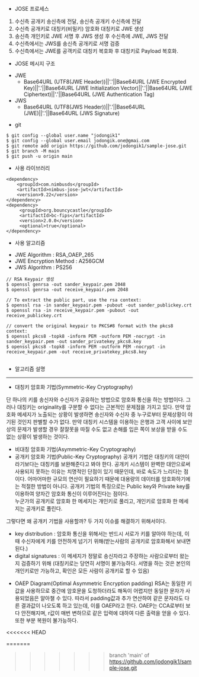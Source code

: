 * JOSE 프로세스
 
1. 수신측 공개키 송신측에 전달, 송신측 공개키 수신측에 전달
1. 수신측 공개키로 대칭키(비밀키) 암호화 대칭키로 JWE 생성
1. 송신측 개인키로 JWE 서명 후 JWS 생성 후 수신측에 JWE, JWS 전달
1. 수신측에서는 JWS를 송신측 공개키로 서명 검증  
1. 수신측에서는 JWE를 공객키로 대칭키 복호화 후 대칭키로 Payload 복호화. 

* JOSE 메시지 구조
- JWE 
  - Base64URL (UTF8(JWE Header))||'.'||Base64URL (JWE Encrypted Key)||'.'||Base64URL (JWE Initialization Vector)||'.'||Base64URL (JWE Ciphertext)||'.'||Base64URL (JWE Authentication Tag)
- JWS
  - Base64URL (UTF8(JWS Header))||'.'||Base64URL (JWE)||'.'||Base64URL (JWS Signature)
	 
* git

```
$ git config --global user.name "jodongik1"
$ git config --global user.email jodongik.one@gmai.com
$ git remote add origin https://github.com/jodongik1/sample-jose.git
$ git branch -M main
$ git push -u origin main
```

* 사용 라이브러리
```
<dependency>
    <groupId>com.nimbusds</groupId>
    <artifactId>nimbus-jose-jwt</artifactId>
    <version>9.22</version>
</dependency>
<dependency>
     <groupId>org.bouncycastle</groupId>
     <artifactId>bc-fips</artifactId>
     <version>2.0.0</version>
     <optional>true</optional>
</dependency>
```	 

* 사용 알고리즘
- JWE Algorithm : RSA_OAEP_265
- JWE Encryption Method : A256GCM
- JWS Algorithm : PS256


```
// RSA Keypair 생성
$ openssl genrsa -out sander_keypair.pem 2048
$ openssl genrsa -out receive_keypair.pem 2048

// To extract the public part, use the rsa context:
$ openssl rsa -in sander_keypair.pem -pubout -out sander_publickey.crt
$ openssl rsa -in receive_keypair.pem -pubout -out receive_publickey.crt

// convert the original keypair to PKCS#8 format with the pkcs8 context:
$ openssl pkcs8 -topk8 -inform PEM -outform PEM -nocrypt -in sander_keypair.pem -out sander_privatekey_pkcs8.key
$ openssl pkcs8 -topk8 -inform PEM -outform PEM -nocrypt -in receive_keypair.pem -out receive_privatekey_pkcs8.key
		
```

* 알고리즘 설명
---
* 대칭키 암호화 기법(Symmetric-Key Cryptography)

단 하나의 키를 송신자와 수신자가 공유하는 방법으로 암호화 통신을 하는 방법이다. 
그러나 대칭키는 originality를 구분할 수 없다는 근본적인 문제점을 가지고 있다. 
만약 암호화 메세지가 노출되는 상황이 발생하면 송신자와 수신자 중 누구로부터 문제상황이 야기된 것인지 판별할 수가 없다. 
만약 대칭키 시스템을 이용하는 은행과 고객 사이에 보안상의 문제가 발생할 경우 잘잘못을 따질 수도 없고 손해를 입은 쪽이 
보상을 받을 수도 없는 상황이 발생하는 것이다.

* 비대칭 암호화 기법(Asymmetric-Key Cryptography)
* 공개키 암호화 기법(Public-Key Cryptography)
공개키 기법은 대칭키의 대안이라기보다는 대칭키를 보완해준다고 봐야 한다. 
공개키 시스템이 완벽한 대안으로써 사용되지 못하는 이유는 치명적인 단점이 있기 때문인데, 바로 속도가 느리다는 점이다. 
어마어마한 규모의 연산이 필요하기 때문에 대용량의 데이터를 암호화하기에는 적절한 방법이 아니다.
공개키 기법의 특징으로는 Public key와 Private key를 이용하여 양자간 암호화 통신이 이루어진다는 점이다.  
누군가의 공개키로 암호화 한 메세지는 개인키로 풀리고, 개인키로 암호화 한 메세지는 공개키로 풀린다.


그렇다면 왜 공개키 기법을 사용할까? 두 가지 이슈를 해결하기 위해서이다.
- key distribution : 암호화 통신을 위해서는 반드시 서로가 키를 알아야 하는데, 이 때 수신자에게 키를 안전하게 넘기기 위해(받는사람의 공개키로 암호화해서 보내면 된다.)
- digital signatures : 이 메세지가 정말로 송신자라고 주장하는 사람으로부터 왔는지 검증하기 위해
(대칭키로는 당연히 서명이 불가능하다. 서명을 하는 것은 본인의 개인키로만 가능하고, 확인은 모든 사람이 공개키로 할 수 있음)

* OAEP Diagram(Optimal Asymmetric Encryption padding)
RSA는 동일한 키 값을 사용하므로 중간에 암호문을 도청하더라도 해독이 어렵지만 동일한 문자가 사용되었음은 알아챌 수 있다. 
따라서 padding값과 추가 연산하여 같은 문자라도 다른 결과값이 나오도록 하고 있는데, 이를 OAEP라고 한다. 
OAEP는 CCA로부터 보다 안전해지며, r값이 매번 변하므로 같은 입력에 대하여 다른 출력을 얻을 수 있다. 
또한 부분 복원이 불가능하다.

<<<<<<< HEAD

=======
>>>>>>> branch 'main' of https://github.com/jodongik1/sample-jose.git
